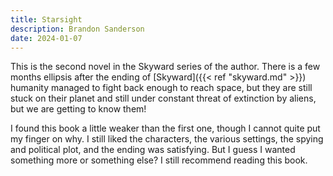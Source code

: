 ```yaml
---
title: Starsight
description: Brandon Sanderson
date: 2024-01-07
---
```


This is the second novel in the Skyward series of the author. There is a few months ellipsis after the ending of [Skyward]({{< ref "skyward.md" >}}) humanity managed to fight back enough to reach space, but they are still stuck on their planet and still under constant threat of extinction by aliens, but we are getting to know them!

I found this book a little weaker than the first one, though I cannot quite put my finger on why. I still liked the characters, the various settings, the spying and political plot, and the ending was satisfying. But I guess I wanted something more or something else? I still recommend reading this book.
